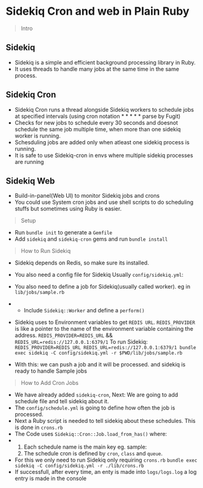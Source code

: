# Sidekiq Cron and web in Plain Ruby

> Intro
## Sidekiq
- Sidekiq is a simple and efficient background processing library in Ruby.
- It uses threads to handle many jobs at the same time in the same process.

## Sidekiq Cron
- Sidekiq Cron runs a thread alongside Sidekiq workers to schedule jobs at specified intervals
  (using cron notation * * * * * parse by Fugit)
- Checks for new jobs to schedule every 30 seconds and doesnot schedule the same job multiple time, when more than one sidekiq worker is running.
- Schesduling jobs are added only when atleast one sidekiq process is running. 
- It is safe to use Sidekiq-cron in envs where multiple sidekiq processes are running

## Sidekiq Web
- Build-in-panel(Web UI) to monitor Sidekiq jobs and crons
- You could use System cron jobs and use shell scripts to do scheduling stuffs but sometimes using Ruby is easier.

> Setup
- Run `bundle init` to generate a `Gemfile`
- Add `sidekiq` and `sidekiq-cron` gems and run `bundle install`

> How to Run Sidekiq
- Sidekiq depends on Redis, so make sure its installed.
- You also need a config file for Sidekiq Usually `config/sidekiq.yml`:
- You also need to define a job for Sidekiq(usually called worker). eg in `lib/jobs/sample.rb`
 - - Include `Sidekiq::Worker` and define a `perform()`
- Sidekiq uses to Environment variables to get `REDIS URL`. `REDIS_PROVIDER` is like a pointer to the name of the environment variable  containing the address.
  `REDIS_PROVIDER=REDIS_URL` && `REDIS_URL=redis://127.0.0.1:6379/1` 
  To run Sidekiq: `REDIS_PROVIDER=REDIS_URL REDIS_URL=redis://127.0.0.1:6379/1 bundle exec sidekiq -C config/sidekiq.yml -r $PWD/lib/jobs/sample.rb`

- With this: we can push a job and it will be processed. and sidekiq is ready to handle Sample jobs

> How to Add Cron Jobs
- We have already added `sidekiq-cron`, Next: We are going to add schedule file and tell sidekiq about it.
- The `config/schedule.yml` is going to define how often the job is processed.
- Next a Ruby script is needed to tell sidekiq about these schedules. This is done in `crons.rb`
- The Code uses `Sidekiq::Cron::Job.load_from_has()` where:
- 1. Each schedule name is the main key eg. sample:
  2. The schedule cron is defined by `cron`, `class` and `queue`.
- For this we only need to run Sidekiq only requiring `crons.rb`
  `bundle exec sidekiq -C config/sidekiq.yml -r ./lib/crons.rb`
- If successfull, after every time, an enty is made into `logs/logs.log` a log entry is made in the console
